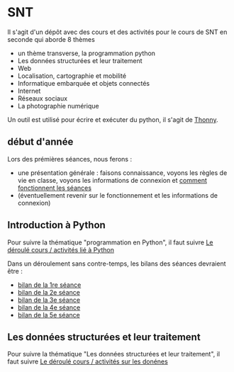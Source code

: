# SNT

Il s'agit d'un dépôt avec des cours et des activités pour le cours de SNT en seconde qui aborde 8 thèmes
- un thème transverse, la programmation python
- Les données structurées et leur traitement 
- Web
- Localisation, cartographie et mobilité
- Informatique embarquée et objets connectés
- Internet
- Réseaux sociaux
- La photographie numérique 

Un outil est utilisé pour écrire et exécuter du python, il s'agit de [Thonny](https://thonny.org/). 

## début d'année

Lors des prémières séances, nous ferons : 
   - une présentation générale : faisons connaissance, voyons les règles de vie en classe, voyons les informations de connexion et [comment fonctionnent les séances](fonctionnement.md)
   - (éventuellement revenir sur le fonctionnement et les informations de connexion)

## Introduction à Python

Pour suivre la thématique "programmation en Python", il faut suivre [Le déroulé cours / activités lié à Python](01_python/python.md)

Dans un déroulement sans contre-temps, les bilans des séances devraient être :  
   - [bilan de la 1re séance](01_python/bilan/bilan01.md)
   - [bilan de la 2e séance](01_python/bilan/bilan02.md)
   - [bilan de la 3e séance](01_python/bilan/bilan04.md)
   - [bilan de la 4e séance](01_python/bilan/bilan04.md)
   - [bilan de la 5e séance](01_python/bilan/bilan05.md)


## Les données structurées et leur traitement 

Pour suivre la thématique "Les données structurées et leur traitement", il faut suivre [Le déroulé cours / activités sur les donénes](02_donnees/données)

